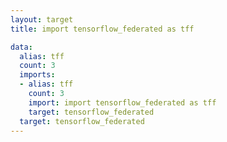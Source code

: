 ```yaml
---
layout: target
title: import tensorflow_federated as tff

data:
  alias: tff
  count: 3
  imports:
  - alias: tff
    count: 3
    import: import tensorflow_federated as tff
    target: tensorflow_federated
  target: tensorflow_federated
---
```

